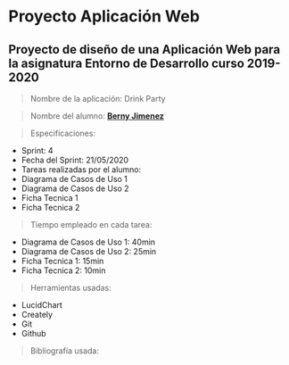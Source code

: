 # Proyecto Aplicación Web

## Proyecto de diseño de una Aplicación Web para la asignatura Entorno de Desarrollo curso 2019-2020

> Nombre de la aplicación: Drink Party

> Nombre del alumno: **[Berny Jimenez](https://www.linkedin.com/in/berny-jiménez-7027a7177)**

> Especificaciones:
  * Sprint: 4
  * Fecha del Sprint: 21/05/2020
  * Tareas realizadas por el alumno:
  * Diagrama de Casos de Uso 1
  * Diagrama de Casos de Uso 2
  * Ficha Tecnica 1
  * Ficha Tecnica 2
    
> Tiempo empleado en cada tarea:
  * Diagrama de Casos de Uso 1:  40min
  * Diagrama de Casos de Uso 2:  25min
  * Ficha Tecnica 1:  15min
  * Ficha Tecnica 2: 10min
    
> Herramientas usadas:
 * LucidChart
 * Creately
 * Git
 * Github
 
> Bibliografía usada:
